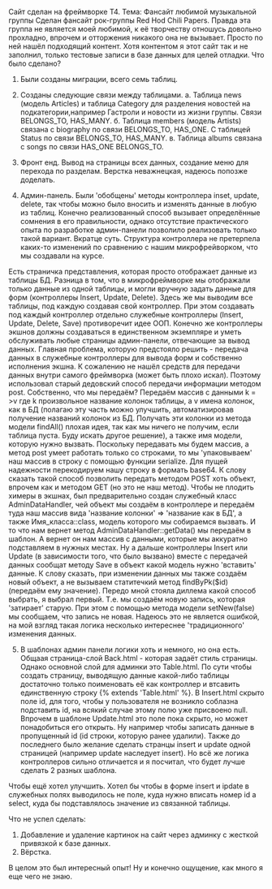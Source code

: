 Сайт сделан на фреймворке Т4. Тема: Фансайт любимой музыкальной группы
Сделан фансайт рок-группы Red Hod Chili Papers.
Правда эта группа не является моей любимой, к её творчеству отношусь довольно прохладно, впрочем и отторжения никакого
она не вызывает. Просто по ней нашёл подходящий контент. Хотя контентом я этот сайт так и не заполнил, только тестовые
записи в базе данных для целей отладки. Что было сделано?

1. Были созданы миграции, всего семь таблиц.

2. Созданы следующие связи между таблицами.
а. Таблица news (модель Articles) и таблица Category для разделения новостей на
подкатегории,например Гастроли и новости из жизни группы.
Связи BELONGS_TO, HAS_MANY.
б. Таблица members (модель Artists) связана с biography по связи BELONGS_TO, HAS_ONE. С таблицей Status по связи
BELONGS_TO, HAS_MANY.
в. Таблица albums связана с songs по связи HAS_ONE BELONGS_TO.

3. Фронт енд. Вывод на страницы всех данных, создание меню для перехода по разделам. Верстка неважнецкая, надеюсь
попозже доделать.

4. Админ-панель. Были 'обобщены' методы контроллера inset, update, delete, так чтобы можно было вносить и изменять
данные в любую из таблиц. Конечно реализованный способ вызывает определённые сомнения в его правильности, однако
отсутствие практического опыта по разработке админ-панели позволило реализовать только такой вариант. Вкратце суть.
Структура контроллера не претерпела каких-то изменений по сравнению с нашим микрофрейворком, что мы создавали на курсе.

Есть страничка представления, которая просто отображает данные из таблицы БД. Разница в том, что в микрофреймворке
мы отображали только данные из одной таблицы, и могли вручную задать данные для форм (контроллеры Insert, Update, Delete).
Здесь же мы выводим все таблицы, под каждую создавая свой контроллер. При этом создавать под каждый контроллер отдельно
служебные контроллеры (Insert, Update, Delete, Save) противоречит идее ООП.
Конечно же контроллеры экшнов должны создаваться в единственном экземпляре и уметь обслуживать любые страницы
админ-панели, отвечающие за вывод данных.
Главная проблема, которую предстояло решить - передача данных в служебные контроллеры для вывода форм и собственно
исполнения экшна.
К сожалению не нашёл средств для передачи данных внутри самого фреймворка (может быть плохо искал). Поэтому использовал
старый дедовский способ передачи информации методом post.
Собственно, что мы передаём? Передаём массив с данными k = >v где k произвольное название колонок таблицы, а v
имена колонок, как в БД (полагаю эту часть можно улучшить, автоматизировав получение названий колонок из БД. Получать
эти колонки из метода модели findAll() плохая идея, так как мы ничего не получим, если таблица пуста. Буду искать другое
решение), а также имя модели, которую нужно вызвать.
Поскольку передавать мы будем массив, а метод post умеет работать только со строками, то мы 'упаковываем' наш массив
в строку c помощью функции serialize. Для пущей надежности перекодируем нашу строку в формать base64. К слову сказать
такой способ позволить передать методом POST хоть объект, впрочем как и методом GET (но это не наш метод).
Чтобы не плодить химеры в экшнах, был предварительно создан служебный класс AdminDataHandler, чей объект мы создаём в
контроллере и передаём туда наш массив вида 'название колонки' => 'название как в БД', а также Имя_класса::class,
модель которого мы собираемся вызвать. И то что нам вернет метод AdminDataHandler::getData() мы передаём в шаблон.
А вернет он нам массив с данными, которые мы аккуратно подставляем в нужных местах.
Ну а дальше контроллеры Insert или Update (в зависимости того, что было вызвано) вместе с передачей данных сообщат
методу Save в объект какой модель нужно 'вставить' данные.
К слову сказать, при изменении данных мы также создаём новый объект, а не вызываем статитечкий метод findByPk($id)
(передаём ему значение).
Передо мной стояла диллема какой способ выбрать, я выбрал первый. Т.е. мы создаём новую запись, которая 'затирает'
старую. При этом с помощью метода модели setNew(false) мы сообщаем, что запись не новая.
Надеюсь это не является ошибкой, на мой взгляд такая логика несколько интереснее 'традиционного' изменения
данных.

5. В шаблонах админ панели логики хоть и немного, но она есть. Общаая страница-слой Back.html - которая задаёт стиль
страницы. Однако основной слой для админки это Table.html. По сути чтобы создать страницу, выводящую данные какой-либо
таблицы достаточно только поименовать её как контроллер и втсавить единственную строку {% extends 'Table.html' %}.
В Insert.html скрыто поле id, для того, чтобы у пользователя не возникло соблазна подставить id, на всякий случае этому
полю уже присвоено null.
Впрочем в шаблоне Update.html это поле пока скрыто, но может понадобиться его открыть. Ну например чтобы записать данные
в пропущенный id (id строки, которую ранее удалили). Также до последнего было желание сделать странцы insert и update
одной страницей (например update наследует insert). Но всё же логика контроллеров сильно отличается и я посчитал, что
будет лучше сделать 2 разных шаблона.

Чтобы ещё хотел улучшить. Хотел бы чтобы в форме insert и ipdate в служебных полях выводилось не поле, куда нужно вписать
номер id а select, куда бы подставлялось значение из связанной таблицы.

Что не успел сделать:

1. Добавление и удаление картинок на сайт через админку с жесткой привязкой к базе данных.
2. Вёрстка.

В целом это был интересный опыт! Ну и конечно ощущение, как много я еще чего не знаю.